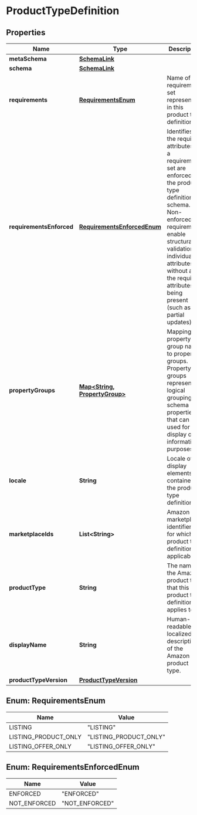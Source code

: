 # ProductTypeDefinition

## Properties
Name | Type | Description | Notes
------------ | ------------- | ------------- | -------------
**metaSchema** | [**SchemaLink**](SchemaLink.md) |  |  [optional]
**schema** | [**SchemaLink**](SchemaLink.md) |  | 
**requirements** | [**RequirementsEnum**](#RequirementsEnum) | Name of the requirements set represented in this product type definition. | 
**requirementsEnforced** | [**RequirementsEnforcedEnum**](#RequirementsEnforcedEnum) | Identifies if the required attributes for a requirements set are enforced by the product type definition schema. Non-enforced requirements enable structural validation of individual attributes without all of the required attributes being present (such as for partial updates). | 
**propertyGroups** | [**Map&lt;String, PropertyGroup&gt;**](PropertyGroup.md) | Mapping of property group names to property groups. Property groups represent logical groupings of schema properties that can be used for display or informational purposes. | 
**locale** | **String** | Locale of the display elements contained in the product type definition. | 
**marketplaceIds** | **List&lt;String&gt;** | Amazon marketplace identifiers for which the product type definition is applicable. | 
**productType** | **String** | The name of the Amazon product type that this product type definition applies to. | 
**displayName** | **String** | Human-readable and localized description of the Amazon product type. | 
**productTypeVersion** | [**ProductTypeVersion**](ProductTypeVersion.md) |  | 

<a name="RequirementsEnum"></a>
## Enum: RequirementsEnum
Name | Value
---- | -----
LISTING | &quot;LISTING&quot;
LISTING_PRODUCT_ONLY | &quot;LISTING_PRODUCT_ONLY&quot;
LISTING_OFFER_ONLY | &quot;LISTING_OFFER_ONLY&quot;

<a name="RequirementsEnforcedEnum"></a>
## Enum: RequirementsEnforcedEnum
Name | Value
---- | -----
ENFORCED | &quot;ENFORCED&quot;
NOT_ENFORCED | &quot;NOT_ENFORCED&quot;
